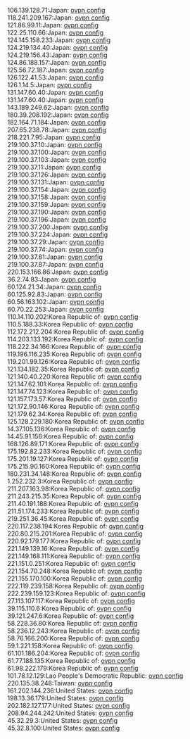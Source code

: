 106.139.128.71:Japan: [ovpn config](vpn/106_139_128_71.ovpn)  
118.241.209.167:Japan: [ovpn config](vpn/118_241_209_167.ovpn)  
121.86.99.11:Japan: [ovpn config](vpn/121_86_99_11.ovpn)  
122.25.110.66:Japan: [ovpn config](vpn/122_25_110_66.ovpn)  
124.145.158.233:Japan: [ovpn config](vpn/124_145_158_233.ovpn)  
124.219.134.40:Japan: [ovpn config](vpn/124_219_134_40.ovpn)  
124.219.156.43:Japan: [ovpn config](vpn/124_219_156_43.ovpn)  
124.86.188.157:Japan: [ovpn config](vpn/124_86_188_157.ovpn)  
125.56.72.187:Japan: [ovpn config](vpn/125_56_72_187.ovpn)  
126.122.41.53:Japan: [ovpn config](vpn/126_122_41_53.ovpn)  
126.1.14.5:Japan: [ovpn config](vpn/126_1_14_5.ovpn)  
131.147.60.40:Japan: [ovpn config](vpn/131_147_60_40.ovpn)  
131.147.60.40:Japan: [ovpn config](vpn/131_147_60_40.ovpn)  
143.189.249.62:Japan: [ovpn config](vpn/143_189_249_62.ovpn)  
180.39.208.192:Japan: [ovpn config](vpn/180_39_208_192.ovpn)  
182.164.71.184:Japan: [ovpn config](vpn/182_164_71_184.ovpn)  
207.65.238.78:Japan: [ovpn config](vpn/207_65_238_78.ovpn)  
218.221.7.95:Japan: [ovpn config](vpn/218_221_7_95.ovpn)  
219.100.37.10:Japan: [ovpn config](vpn/219_100_37_10.ovpn)  
219.100.37.100:Japan: [ovpn config](vpn/219_100_37_100.ovpn)  
219.100.37.103:Japan: [ovpn config](vpn/219_100_37_103.ovpn)  
219.100.37.11:Japan: [ovpn config](vpn/219_100_37_11.ovpn)  
219.100.37.126:Japan: [ovpn config](vpn/219_100_37_126.ovpn)  
219.100.37.131:Japan: [ovpn config](vpn/219_100_37_131.ovpn)  
219.100.37.154:Japan: [ovpn config](vpn/219_100_37_154.ovpn)  
219.100.37.158:Japan: [ovpn config](vpn/219_100_37_158.ovpn)  
219.100.37.159:Japan: [ovpn config](vpn/219_100_37_159.ovpn)  
219.100.37.190:Japan: [ovpn config](vpn/219_100_37_190.ovpn)  
219.100.37.196:Japan: [ovpn config](vpn/219_100_37_196.ovpn)  
219.100.37.200:Japan: [ovpn config](vpn/219_100_37_200.ovpn)  
219.100.37.224:Japan: [ovpn config](vpn/219_100_37_224.ovpn)  
219.100.37.29:Japan: [ovpn config](vpn/219_100_37_29.ovpn)  
219.100.37.74:Japan: [ovpn config](vpn/219_100_37_74.ovpn)  
219.100.37.81:Japan: [ovpn config](vpn/219_100_37_81.ovpn)  
219.100.37.87:Japan: [ovpn config](vpn/219_100_37_87.ovpn)  
220.153.166.86:Japan: [ovpn config](vpn/220_153_166_86.ovpn)  
36.2.74.83:Japan: [ovpn config](vpn/36_2_74_83.ovpn)  
60.124.21.34:Japan: [ovpn config](vpn/60_124_21_34.ovpn)  
60.125.92.83:Japan: [ovpn config](vpn/60_125_92_83.ovpn)  
60.56.163.102:Japan: [ovpn config](vpn/60_56_163_102.ovpn)  
60.70.22.253:Japan: [ovpn config](vpn/60_70_22_253.ovpn)  
110.14.110.202:Korea Republic of: [ovpn config](vpn/110_14_110_202.ovpn)  
110.5.188.33:Korea Republic of: [ovpn config](vpn/110_5_188_33.ovpn)  
112.172.212.204:Korea Republic of: [ovpn config](vpn/112_172_212_204.ovpn)  
114.203.133.192:Korea Republic of: [ovpn config](vpn/114_203_133_192.ovpn)  
118.222.34.166:Korea Republic of: [ovpn config](vpn/118_222_34_166.ovpn)  
119.196.116.235:Korea Republic of: [ovpn config](vpn/119_196_116_235.ovpn)  
119.201.99.126:Korea Republic of: [ovpn config](vpn/119_201_99_126.ovpn)  
121.134.182.35:Korea Republic of: [ovpn config](vpn/121_134_182_35.ovpn)  
121.140.40.220:Korea Republic of: [ovpn config](vpn/121_140_40_220.ovpn)  
121.147.62.101:Korea Republic of: [ovpn config](vpn/121_147_62_101.ovpn)  
121.147.74.123:Korea Republic of: [ovpn config](vpn/121_147_74_123.ovpn)  
121.157.173.57:Korea Republic of: [ovpn config](vpn/121_157_173_57.ovpn)  
121.172.90.146:Korea Republic of: [ovpn config](vpn/121_172_90_146.ovpn)  
121.179.62.34:Korea Republic of: [ovpn config](vpn/121_179_62_34.ovpn)  
125.128.229.180:Korea Republic of: [ovpn config](vpn/125_128_229_180.ovpn)  
14.37.105.136:Korea Republic of: [ovpn config](vpn/14_37_105_136.ovpn)  
14.45.91.156:Korea Republic of: [ovpn config](vpn/14_45_91_156.ovpn)  
168.126.89.171:Korea Republic of: [ovpn config](vpn/168_126_89_171.ovpn)  
175.192.82.233:Korea Republic of: [ovpn config](vpn/175_192_82_233.ovpn)  
175.201.19.127:Korea Republic of: [ovpn config](vpn/175_201_19_127.ovpn)  
175.215.90.160:Korea Republic of: [ovpn config](vpn/175_215_90_160.ovpn)  
180.231.34.148:Korea Republic of: [ovpn config](vpn/180_231_34_148.ovpn)  
1.252.232.3:Korea Republic of: [ovpn config](vpn/1_252_232_3.ovpn)  
211.207.163.98:Korea Republic of: [ovpn config](vpn/211_207_163_98.ovpn)  
211.243.215.35:Korea Republic of: [ovpn config](vpn/211_243_215_35.ovpn)  
211.40.191.188:Korea Republic of: [ovpn config](vpn/211_40_191_188.ovpn)  
211.51.174.233:Korea Republic of: [ovpn config](vpn/211_51_174_233.ovpn)  
219.251.36.45:Korea Republic of: [ovpn config](vpn/219_251_36_45.ovpn)  
220.117.238.194:Korea Republic of: [ovpn config](vpn/220_117_238_194.ovpn)  
220.80.215.201:Korea Republic of: [ovpn config](vpn/220_80_215_201.ovpn)  
220.92.179.177:Korea Republic of: [ovpn config](vpn/220_92_179_177.ovpn)  
221.149.139.16:Korea Republic of: [ovpn config](vpn/221_149_139_16.ovpn)  
221.149.168.111:Korea Republic of: [ovpn config](vpn/221_149_168_111.ovpn)  
221.151.0.251:Korea Republic of: [ovpn config](vpn/221_151_0_251.ovpn)  
221.154.70.248:Korea Republic of: [ovpn config](vpn/221_154_70_248.ovpn)  
221.155.170.100:Korea Republic of: [ovpn config](vpn/221_155_170_100.ovpn)  
222.119.239.158:Korea Republic of: [ovpn config](vpn/222_119_239_158.ovpn)  
222.239.159.123:Korea Republic of: [ovpn config](vpn/222_239_159_123.ovpn)  
27.113.107.117:Korea Republic of: [ovpn config](vpn/27_113_107_117.ovpn)  
39.115.110.6:Korea Republic of: [ovpn config](vpn/39_115_110_6.ovpn)  
39.121.247.6:Korea Republic of: [ovpn config](vpn/39_121_247_6.ovpn)  
58.228.36.80:Korea Republic of: [ovpn config](vpn/58_228_36_80.ovpn)  
58.236.12.243:Korea Republic of: [ovpn config](vpn/58_236_12_243.ovpn)  
58.76.166.200:Korea Republic of: [ovpn config](vpn/58_76_166_200.ovpn)  
59.1.221.158:Korea Republic of: [ovpn config](vpn/59_1_221_158.ovpn)  
61.101.186.204:Korea Republic of: [ovpn config](vpn/61_101_186_204.ovpn)  
61.77.188.135:Korea Republic of: [ovpn config](vpn/61_77_188_135.ovpn)  
61.98.222.179:Korea Republic of: [ovpn config](vpn/61_98_222_179.ovpn)  
101.78.12.129:Lao People's Democratic Republic: [ovpn config](vpn/101_78_12_129.ovpn)  
220.135.38.248:Taiwan: [ovpn config](vpn/220_135_38_248.ovpn)  
161.202.144.236:United States: [ovpn config](vpn/161_202_144_236.ovpn)  
198.13.36.179:United States: [ovpn config](vpn/198_13_36_179.ovpn)  
202.182.127.177:United States: [ovpn config](vpn/202_182_127_177.ovpn)  
208.94.244.242:United States: [ovpn config](vpn/208_94_244_242.ovpn)  
45.32.29.3:United States: [ovpn config](vpn/45_32_29_3.ovpn)  
45.32.8.100:United States: [ovpn config](vpn/45_32_8_100.ovpn)  
